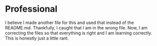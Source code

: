 # Professional

I believe I made another file for this and used that instead of the README.md. Thankfully, I caught that I am in the wrong file. Now, I am
correcting the files so that everything is right and I am learning correctly. This is honestly just a little rant.

